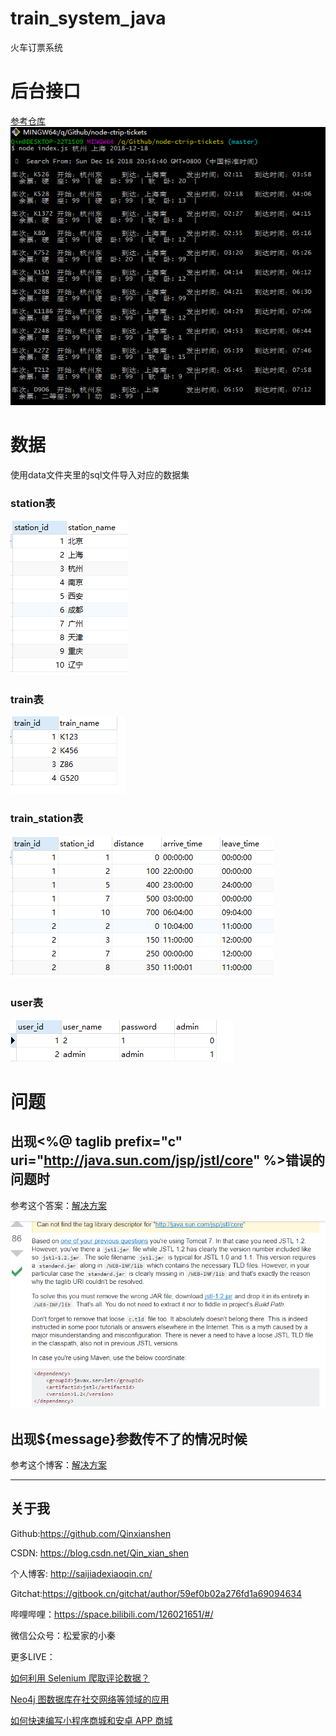 # train_system_java
火车订票系统


# 后台接口

[参考仓库](https://github.com/yanm1ng/node-ctrip-tickets)
![cmd-markdown-logo](./pic/1.png)


# 数据

使用data文件夹里的sql文件导入对应的数据集

### station表

![cmd-markdown-logo](./pic/5.png)

### train表

![cmd-markdown-logo](./pic/2.png)

### train_station表


![cmd-markdown-logo](./pic/3.png)


### user表

![cmd-markdown-logo](./pic/4.png)

# 问题

## 出现<%@ taglib prefix="c" uri="http://java.sun.com/jsp/jstl/core" %>错误的问题时


参考这个答案：[解决方案](https://stackoverflow.com/questions/13285826/can-not-find-the-tag-library-descriptor-for-http-java-sun-com-jsp-jstl-core)

![cmd-markdown-logo](./pic/6.png)


## 出现${message}参数传不了的情况时候

参考这个博客：[解决方案](https://techforworld.wordpress.com/2016/10/21/spring-mvc-modelview-object-values-not-showing-using-el/)


--- 

## 关于我

Github:https://github.com/Qinxianshen

CSDN: https://blog.csdn.net/Qin_xian_shen

个人博客: http://saijiadexiaoqin.cn/

Gitchat:https://gitbook.cn/gitchat/author/59ef0b02a276fd1a69094634

哔哩哔哩：https://space.bilibili.com/126021651/#/

微信公众号：松爱家的小秦

更多LIVE：

[如何利用 Selenium 爬取评论数据？](https://gitbook.cn/gitchat/activity/59ef0fbf54011222e227c720)

[Neo4j 图数据库在社交网络等领域的应用](https://gitbook.cn/gitchat/activity/5a310961259a166307ceadb4)

[如何快速编写小程序商城和安卓 APP 商城](https://gitbook.cn/gitchat/activity/5b628776ff984e633d987f7d)
